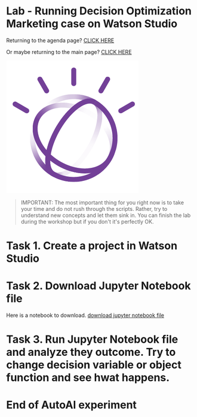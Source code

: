 
# Lab - Running Decision Optimization Marketing case on Watson Studio    
    
      
    
Returning to the agenda page?  [CLICK HERE](../README.md)    

Or maybe returning to the main page? [CLICK HERE](../../README.md)    
    

![image-w3-1](../../images/w3-1.png)    
      
     
> IMPORTANT: The most important thing for you right now is to take your time and do not rush through the scripts. Rather, try to understand new concepts and let them sink in. You can finish the lab during the workshop but if you don't it's perfectly OK. 
      
# Task 1. Create a project in Watson Studio   
      
# Task 2. Download Jupyter Notebook file
Here is a notebook to download. [download jupyter notebook file](https://github.com/ertogrul/ertogrul.github.io/blob/master/Cake%20Competition%20Problem.ipynb)

# Task 3. Run Jupyter Notebook file and analyze they outcome. Try to change decision variable or object function and see hwat happens.  

        
# End of AutoAI experiment  